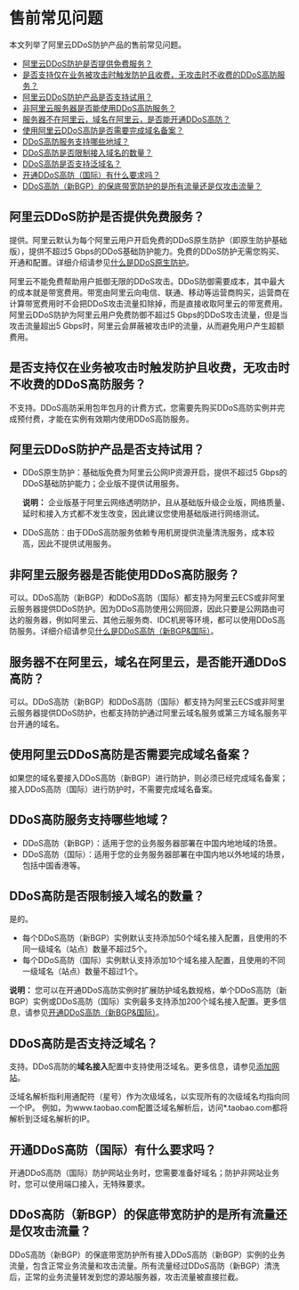 # 售前常见问题

本文列举了阿里云DDoS防护产品的售前常见问题。

-   [阿里云DDoS防护是否提供免费服务？](#section_efp_mmn_jqy)
-   [是否支持仅在业务被攻击时触发防护且收费，无攻击时不收费的DDoS高防服务？](#section_m8s_gd5_eg9)
-   [阿里云DDoS防护产品是否支持试用？](#section_wg7_bnp_3df)
-   [非阿里云服务器是否能使用DDoS高防服务？](#section_1u2_dn0_g9w)
-   [服务器不在阿里云，域名在阿里云，是否能开通DDoS高防？](#section_q4x_2ok_6lj)
-   [使用阿里云DDoS高防是否需要完成域名备案？](#section_9bx_18t_onl)
-   [DDoS高防服务支持哪些地域？](#section_9u1_jw0_9uk)
-   [DDoS高防是否限制接入域名的数量？](#section_l5k_aap_dp6)
-   [DDoS高防是否支持泛域名？](#section_e1z_5d2_lpq)
-   [开通DDoS高防（国际）有什么要求吗？](#section_7z8_jpd_yww)
-   [DDoS高防（新BGP）的保底带宽防护的是所有流量还是仅攻击流量？](#section_6ij_iny_4zm)

## 阿里云DDoS防护是否提供免费服务？

提供。阿里云默认为每个阿里云用户开启免费的DDoS原生防护（即原生防护基础版），提供不超过5 Gbps的DDoS基础防护能力。免费的DDoS防护无需您购买、开通和配置。详细介绍请参见[什么是DDoS原生防护](/intl.zh-CN/阿里云DDoS防护产品介绍/DDoS原生防护/什么是DDoS原生防护（防护包）.md)。

阿里云不能免费帮助用户抵御无限的DDoS攻击。DDoS防御需要成本，其中最大的成本就是带宽费用。带宽由阿里云向电信、联通、移动等运营商购买，运营商在计算带宽费用时不会把DDoS攻击流量扣除掉，而是直接收取阿里云的带宽费用。阿里云DDoS防护为阿里云用户免费防御不超过5 Gbps的DDoS攻击流量，但是当攻击流量超出5 Gbps时，阿里云会屏蔽被攻击IP的流量，从而避免用户产生超额费用。

## 是否支持仅在业务被攻击时触发防护且收费，无攻击时不收费的DDoS高防服务？

不支持。DDoS高防采用包年包月的计费方式，您需要先购买DDoS高防实例并完成预付费，才能在实例有效期内使用DDoS高防服务。

## 阿里云DDoS防护产品是否支持试用？

-   DDoS原生防护：基础版免费为阿里云公网IP资源开启，提供不超过5 Gbps的DDoS基础防护能力；企业版不提供试用服务。

    **说明：** 企业版基于阿里云网络透明防护，且从基础版升级企业版，网络质量、延时和接入方式都不发生改变，因此建议您使用基础版进行网络测试。

-   DDoS高防：由于DDoS高防服务依赖专用机房提供流量清洗服务，成本较高，因此不提供试用服务。

## 非阿里云服务器是否能使用DDoS高防服务？

可以。DDoS高防（新BGP）和DDoS高防（国际）都支持为阿里云ECS或非阿里云服务器提供DDoS防护。因为DDoS高防使用公网回源，因此只要是公网路由可达的服务器，例如阿里云、其他云服务商、IDC机房等环境，都可以使用DDoS高防服务。详细介绍请参见[什么是DDoS高防（新BGP&国际）](/intl.zh-CN/阿里云DDoS防护产品介绍/什么是DDoS高防（新BGP&国际）.md)。

## 服务器不在阿里云，域名在阿里云，是否能开通DDoS高防？

可以。DDoS高防（新BGP）和DDoS高防（国际）都支持为阿里云ECS或非阿里云服务器提供DDoS防护，也都支持防护通过阿里云域名服务或第三方域名服务平台开通的域名。

## 使用阿里云DDoS高防是否需要完成域名备案？

如果您的域名要接入DDoS高防（新BGP）进行防护，则必须已经完成域名备案；接入DDoS高防（国际）进行防护时，不需要完成域名备案。

## DDoS高防服务支持哪些地域？

-   DDoS高防（新BGP）：适用于您的业务服务器部署在中国内地地域的场景。
-   DDoS高防（国际）：适用于您的业务服务器部署在中国内地以外地域的场景，包括中国香港等。

## DDoS高防是否限制接入域名的数量？

是的。

-   每个DDoS高防（新BGP）实例默认支持添加50个域名接入配置，且使用的不同一级域名（站点）数量不超过5个。
-   每个DDoS高防（国际）实例默认支持添加10个域名接入配置，且使用的不同一级域名（站点）数量不超过1个。

**说明：** 您可以在开通DDoS高防实例时扩展防护域名数规格，单个DDoS高防（新BGP）实例或DDoS高防（国际）实例最多支持添加200个域名接入配置。更多信息，请参见[开通DDoS高防（新BGP&国际）](/intl.zh-CN/DDoS高防（新BGP&国际）用户指南/开通DDoS高防（新BGP&国际）.md)。

## DDoS高防是否支持泛域名？

支持。DDoS高防的**域名接入**配置中支持使用泛域名。更多信息，请参见[添加网站](/intl.zh-CN/DDoS高防（新BGP&国际）用户指南/接入DDoS高防/网站配置/添加网站.md)。

泛域名解析指利用通配符（星号）作为次级域名，以实现所有的次级域名均指向同一个IP。 例如，为www.taobao.com配置泛域名解析后，访问\*.taobao.com都将解析到泛域名解析的IP。

## 开通DDoS高防（国际）有什么要求吗？

开通DDoS高防（国际）防护网站业务时，您需要准备好域名；防护非网站业务时，您可以使用端口接入，无特殊要求。

## DDoS高防（新BGP）的保底带宽防护的是所有流量还是仅攻击流量？

DDoS高防（新BGP）的保底带宽防护所有接入DDoS高防（新BGP）实例的业务流量，包含正常业务流量和攻击流量。所有流量经过DDoS高防（新BGP）清洗后，正常的业务流量转发到您的源站服务器，攻击流量被直接拦截。

